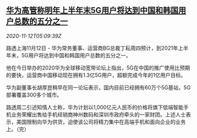 <!--1605158596000-->
[华为高管称明年上半年末5G用户将达到中国和韩国用户总数的五分之一](https://cn.reuters.com/article/huawei-2021-1h-5g-1112-idCNKBS27S0HR)
------

<div><i>2020-11-12T05:09:39Z</i></div><p>路透上海11月12日 - 华为常务董事、运营商BG总裁丁耘周四预计，到2021年上半年末，5G用户将达到中国和韩国用户总数的五分之一。</p><p>他在今日举办的2020华为全球移动宽带论坛上指出，5G在中国的推广使用比预期的要快，运营商中国移动现在拥有1.3亿5G用户，超额完成今年的1亿用户目标。</p><p>华为副董事长胡厚崑稍早在同一论坛表示，国内目前已经拥有60万个5G基站，5G部署覆盖300多个城市。</p><p>路透周二引述知情人士称，华为计划以1,000亿元人民币的价格将旗下低端智能手机业务荣耀出售给手机经销商神州数码和深圳市政府牵头的一家财团。上述人士表示，美国限制向华为供货，迫使该公司将精力集中在高端手机和面向企业的业务上。（完）</p>
